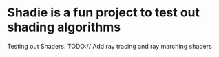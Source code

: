 # Shadie is a fun project to test out shading algorithms
Testing out Shaders. 
TODO:// Add ray tracing and ray marching shaders
